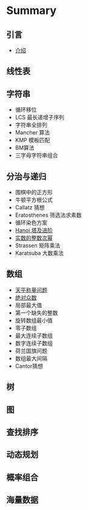 # Summary

## 引言

* [介绍](README.md)

## 线性表

## 字符串

* 循环移位
* LCS 最长递增子序列
* 字符串全排列
* Mancher 算法
* KMP 模板匹配
* BM算法
* 三字母字符串组合

## 分治与递归

* 围棋中的正方形
* 牛顿平方根公式
* Callatz 猜想
* Eratosthenes 筛选法求素数
* 循环染色方案
* [Hanoi 塔及进阶](fen-zhi-yu-di-gui/hanoi-ta-ji-jin-jie.md)
* [实数的整数次幂](fen-zhi-yu-di-gui/shi-shu-de-zheng-shu-ci-mi.md)
* Strassen 矩阵乘法
* Karatsuba 大数乘法

## 数组

* [天平称量问题](shu-zu/tian-ping-cheng-liang-wen-ti.md)
* [绝对众数](shu-zu/jue-dui-zhong-shu.md)
* 局部最大值
* 第一个缺失的整数
* 旋转数组最小值
* 零子数组
* 最大连续子数组
* 数字连续子数组
* 荷兰国旗问题
* 数组最大间隔
* Cantor猜想

## 树

## 图

## 查找排序

## 动态规划

## 概率组合

## 海量数据

